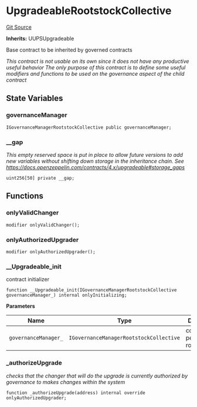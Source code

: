 # UpgradeableRootstockCollective

[Git Source](https://github.com/RootstockCollective/collective-rewards-sc/blob/6d0eca4e2c61e833bcb70c54d8668e5644ba180e/src/governance/UpgradeableRootstockCollective.sol)

**Inherits:** UUPSUpgradeable

Base contract to be inherited by governed contracts

_This contract is not usable on its own since it does not have any *productive useful* behavior The only purpose of this
contract is to define some useful modifiers and functions to be used on the governance aspect of the child contract_

## State Variables

### governanceManager

```solidity
IGovernanceManagerRootstockCollective public governanceManager;
```

### \_\_gap

_This empty reserved space is put in place to allow future versions to add new variables without shifting down storage
in the inheritance chain. See https://docs.openzeppelin.com/contracts/4.x/upgradeable#storage_gaps_

```solidity
uint256[50] private __gap;
```

## Functions

### onlyValidChanger

```solidity
modifier onlyValidChanger();
```

### onlyAuthorizedUpgrader

```solidity
modifier onlyAuthorizedUpgrader();
```

### \_\_Upgradeable_init

contract initializer

```solidity
function __Upgradeable_init(IGovernanceManagerRootstockCollective governanceManager_) internal onlyInitializing;
```

**Parameters**

| Name                 | Type                                    | Description                      |
| -------------------- | --------------------------------------- | -------------------------------- |
| `governanceManager_` | `IGovernanceManagerRootstockCollective` | contract with permissioned roles |

### \_authorizeUpgrade

_checks that the changer that will do the upgrade is currently authorized by governance to makes changes within the
system_

```solidity
function _authorizeUpgrade(address) internal override onlyAuthorizedUpgrader;
```
